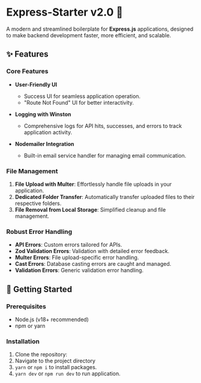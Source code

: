 # Express-Starter v2.0 🚀  
A modern and streamlined boilerplate for **Express.js** applications, designed to make backend development faster, more efficient, and scalable.  

## ✨ Features  

### Core Features  
- **User-Friendly UI**  
  - Success UI for seamless application operation.  
  - "Route Not Found" UI for better interactivity.  

- **Logging with Winston**  
  - Comprehensive logs for API hits, successes, and errors to track application activity.  

- **Nodemailer Integration**  
  - Built-in email service handler for managing email communication.  

### File Management  
1. **File Upload with Multer**: Effortlessly handle file uploads in your application.  
2. **Dedicated Folder Transfer**: Automatically transfer uploaded files to their respective folders.  
3. **File Removal from Local Storage**: Simplified cleanup and file management.  

### Robust Error Handling  
- **API Errors**: Custom errors tailored for APIs.  
- **Zod Validation Errors**: Validation with detailed error feedback.  
- **Multer Errors**: File upload-specific error handling.  
- **Cast Errors**: Database casting errors are caught and managed.  
- **Validation Errors**: Generic validation error handling.  

## 🚀 Getting Started  

### Prerequisites  
- Node.js (v18+ recommended)  
- npm or yarn  

### Installation  
1. Clone the repository:  
2. Navigate to the project directory
3. ```yarn``` or ```npm i``` to install packages.
4. ```yarn dev``` or ```npm run dev``` to run application.
